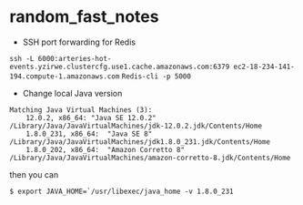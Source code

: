 # random_fast_notes

- SSH port forwarding for Redis

`ssh -L 6000:arteries-hot-events.yzirwe.clustercfg.use1.cache.amazonaws.com:6379 ec2-18-234-141-194.compute-1.amazonaws.com`
`Redis-cli -p 5000`

- Change local Java version
```$ /usr/libexec/java_home -V
Matching Java Virtual Machines (3):
    12.0.2, x86_64:	"Java SE 12.0.2"	/Library/Java/JavaVirtualMachines/jdk-12.0.2.jdk/Contents/Home
    1.8.0_231, x86_64:	"Java SE 8"	/Library/Java/JavaVirtualMachines/jdk1.8.0_231.jdk/Contents/Home
    1.8.0_202, x86_64:	"Amazon Corretto 8"	/Library/Java/JavaVirtualMachines/amazon-corretto-8.jdk/Contents/Home
```

then you can

```$ export JAVA_HOME=`/usr/libexec/java_home -v 1.8.0_231```
